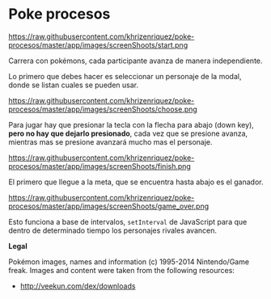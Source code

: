 # Poke procesos

https://raw.githubusercontent.com/khrizenriquez/poke-procesos/master/app/images/screenShoots/start.png

Carrera con pokémons, cada participante avanza de manera independiente. 

Lo primero que debes hacer es seleccionar un personaje de la modal, donde se listan cuales se pueden usar.

https://raw.githubusercontent.com/khrizenriquez/poke-procesos/master/app/images/screenShoots/choose.png

Para jugar hay que presionar la tecla con la flecha para abajo (down key), **pero no hay que dejarlo presionado**, cada vez que se presione avanza, mientras mas se presione avanzará mucho mas el personaje.

https://raw.githubusercontent.com/khrizenriquez/poke-procesos/master/app/images/screenShoots/finish.png

El primero que llegue a la meta, que se encuentra hasta abajo es el ganador.

https://raw.githubusercontent.com/khrizenriquez/poke-procesos/master/app/images/screenShoots/game_over.png

Esto funciona a base de intervalos, `setInterval` de JavaScript para que dentro de determinado tiempo los personajes rivales avancen. 


**Legal**

Pokémon images, names and information (c) 1995-2014 Nintendo/Game freak. Images and content were taken from the following resources:

* http://veekun.com/dex/downloads
